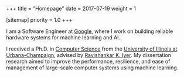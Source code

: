 +++
title = "Homepage"
date = 2017-07-19
weight = 1

[sitemap]
  priority = 1.0
+++

I am a Software Engineer at [Google], where I work on building reliable hardware systems for 
machine learning and AI.

I received a Ph.D. in [Computer Science][cs@uiuc] from the
[University of Illinois at Urbana-Champaign][uiuc], advised by [Ravishankar K. Iyer][rkiyer].
My dissertation research aimed to improve the performance, resilience, and ease of management
of large-scale computer systems using machine learning.



[uiuc]: https://illinois.edu
[cs@uiuc]: https://cs.illinois.edu
[rkiyer]: https://ece.illinois.edu/about/directory/faculty/rkiyer
[google]: https://techsysinfra.google/
